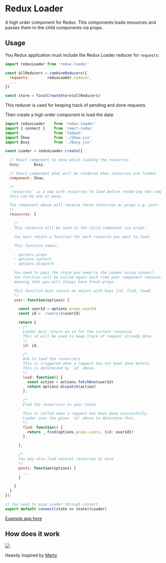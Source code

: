 # Redux Loader

A high order component for Redux. This components loads resources and passes them to the child components via props.

## Usage

You Redux application must include the Redux Loader reducer for `requests`:

```js
import reduxLoader from 'redux-loader'

const allReducers = combineReducers({
  requests:        reduxLoader.reducer,
  ...
})

const store = finalCreateStore(allReducers)
```

This reducer is used for keeping track of pending and done requests.

Then create a high order component to load the data:

```js
import reduxLoader    from 'redux-loader'
import { connect }    from 'react-redux'
import _              from 'lodash'
import Show           from './Show.jsx'
import Busy           from './Busy.jsx'

const Loader = reduxLoader.create({

  // React component to show while loading the resources
  busy:      Busy,

  // React component what will be rendered when resources are loaded
  component: Show,

  /*
  `resources` is a map with resources to load before rendering the component above
  this can be one or many.

  The component above will receive these resources as props e.g. post
  */
  resources: {

    /*
    This resource will be send to the child component via props.

    You must return a function for each resource you want to load.

    This function takes:

    - options.props
    - options.context
    - options.dispatch

    You need to pass the state you need to the Loader using connect.
    You function will be called again each time your component receives new props,
    meaning that you will always have fresh props.

    This function must return an object with keys {id, find, load}
    */
    user: function(options) {

      const userId = options.props.userId
      const id = `/users/${userId}`

      return {
        /*
        Loader must return an id for the current resource.
        This id will be used to keep track of request already done.
        */
        id: id,

        /*
        Ask to load the resource/s
        This is triggered when a request has not been done before.
        This is determined by `id` above.
        */
        load: function() {
          const action = actions.fetchOne(userId)
          return options.dispatch(action)
        },

        /*
        Find the resource/s in your state.

        This is called when a request has been done successfully.
        Loader uses the given `id` above to determine this.
        */
        find: function() {
          return _.find(options.props.users, {id: userId})
        },

      },

      /*
      You may also load several resources at once
      */
      posts: function(options) {
        ...
      }

    }
  }
});

// You need to pipe Loader through connect
export default connect(state => state)(Loader)
```

[Example app here](https://github.com/Versent/react-starter/blob/master/client/src/users/ShowLoader.jsx)

## How does it work

<img src="https://docs.google.com/drawings/d/1giKZMiIZYK8uOyBksbtT4OQDAivV6IVhVt5WndDb6Bs/pub?w=960&amp;h=720">

Heavily inspired by [Marty](http://martyjs.org/guides/fetching-state/index.html)
